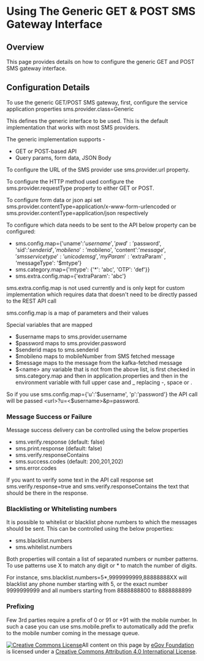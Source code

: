 # Using The Generic GET & POST SMS Gateway Interface

## Overview

This page provides details on how to configure the generic GET and POST SMS gateway interface.&#x20;

## Configuration Details

To use the generic GET/POST SMS gateway, first, configure the service application properties sms.provider.class=Generic

This defines the generic interface to be used. This is the default implementation that works with most SMS providers.&#x20;

The generic implementation supports -

* GET or POST-based API
* Query params, form data, JSON Body

To configure the URL of the SMS provider use sms.provider.url property.

To configure the HTTP method used configure the sms.provider.requestType property to either GET or POST.

To configure form data or json api set sms.provider.contentType=application/x-www-form-urlencoded or sms.provider.contentType=application/json respectively

To configure which data needs to be sent to the API below property can be configured:

* sms.config.map={'uname':'$username', 'pwd': '$password', 'sid':'$senderid', 'mobileno':'$mobileno', 'content':'$message', 'smsservicetype':'unicodemsg', 'myParam': '$extraParam' , 'messageType': '$mtype'}
* sms.category.map={'mtype': {'\*': 'abc', 'OTP': 'def'\}}
* sms.extra.config.map={'extraParam': 'abc'}

sms.extra.config.map is not used currently and is only kept for custom implementation which requires data that doesn't need to be directly passed to the REST API call

sms.config.map is a map of parameters and their values

Special variables that are mapped

* $username maps to sms.provider.username
* $password maps to sms.provider.password
* $senderid maps to sms.senderid
* $mobileno maps to mobileNumber from SMS fetched message
* $message maps to the message from the kafka-fetched message
* $\<name> any variable that is not from the above list, is first checked in sms.category.map and then in application.properties and then in the environment variable with full upper case and \_ replacing -, space or .

So if you use sms.config.map={'u':'$username', 'p':'password'} the API call will be passed \<url>?u=<$username>\&p=password.

### Message Success or Failure <a href="#message-success-or-failure" id="message-success-or-failure"></a>

Message success delivery can be controlled using the below properties

* sms.verify.response (default: false)
* sms.print.response (default: false)
* sms.verify.responseContains
* sms.success.codes (default: 200,201,202)
* sms.error.codes

If you want to verify some text in the API call response set sms.verify.response=true and sms.verify.responseContains the text that should be there in the response.

### Blacklisting or Whitelisting numbers <a href="#blacklisting-or-whitelisting-numbers" id="blacklisting-or-whitelisting-numbers"></a>

It is possible to whitelist or blacklist phone numbers to which the messages should be sent. This can be controlled using the below properties:

* sms.blacklist.numbers
* sms.whitelist.numbers

Both properties will contain a list of separated numbers or number patterns. To use patterns use X to match any digit or \* to match the number of digits.

For instance, sms.blacklist.numbers=5\*,9999999999,88888888XX will blacklist any phone number starting with 5, or the exact number 9999999999 and all numbers starting from 8888888800 to 8888888899

### Prefixing <a href="#prefixing" id="prefixing"></a>

Few 3rd parties require a prefix of 0 or 91 or +91 with the mobile number. In such a case you can use sms.mobile.prefix to automatically add the prefix to the mobile number coming in the message queue.



[![Creative Commons License](https://i.creativecommons.org/l/by/4.0/80x15.png)​](http://creativecommons.org/licenses/by/4.0/)All content on this page by [eGov Foundation](https://egov.org.in/) is licensed under a [Creative Commons Attribution 4.0 International License](http://creativecommons.org/licenses/by/4.0/).
